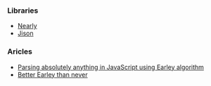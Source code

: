 ### Libraries

  - [Nearly](https://nearley.js.org/)
  - [Jison](https://github.com/zaach/jison)
  

### Aricles
  
  - [Parsing absolutely anything in JavaScript using Earley algorithm](https://medium.com/@gajus/parsing-absolutely-anything-in-javascript-using-earley-algorithm-886edcc31e5e)
  - [Better Earley than never](http://hardmath123.github.io/earley.html)
  
